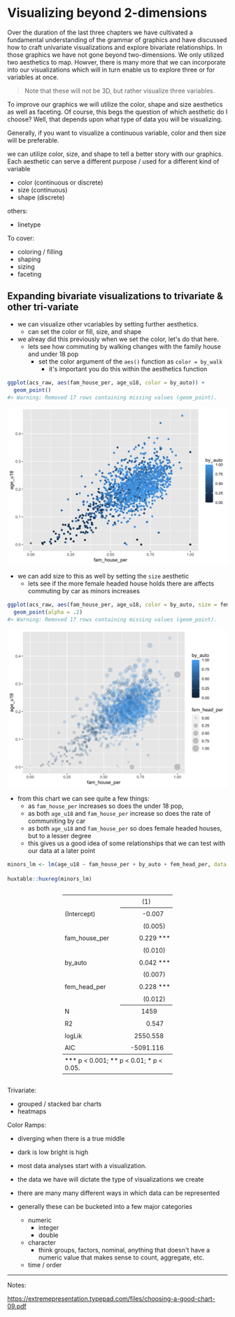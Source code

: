 # Visualizing beyond 2-dimensions




Over the duration of the last three chapters we have cultivated a fundamental understanding of the grammar of graphics and have discussed how to craft univariate visualizations and explore bivariate relationships. In those graphics we have not gone beyond two-dimensions. We only utilized two aesthetics to map. Howver, there is many more that we can incorporate into our visualizations which will in turn enable us to explore three or for variables at once.

> Note that these will not be 3D, but rather visualize three variables. 

To improve our graphics we will utilize the color, shape and size aesthetics as well as faceting. Of course, this begs the question of which aesthetic do I choose? Well, that depends upon what type of data you will be visualizing.

Generally, if you want to visualize a continuous variable, color and then size will be preferable.



we can utilize color, size, and shape to tell a better story with our graphics. 
Each aesthetic can serve a different purpose / used for a different kind of variable

- color (continuous or discrete)
- size (continuous)
- shape (discrete) 

others:
- linetype 

To cover:

- coloring / filling
- shaping
- sizing
- faceting

## Expanding bivariate visualizations to trivariate & other tri-variate


- we can visualize other vcariables by setting further aesthetics.
  - can set the color or fill, size, and shape
- we alreay did this previously when we set the color, let's do that here. 
  - lets see how commuting by walking changes with the family house and under 18 pop
    - set the color argument of the `aes()` function as `color = by_walk`
      - it's important you do this within the aesthetics function 
    

```r
ggplot(acs_raw, aes(fam_house_per, age_u18, color = by_auto)) +
  geom_point()
#> Warning: Removed 17 rows containing missing values (geom_point).
```

<img src="04d-beyond-2d_files/figure-html/unnamed-chunk-2-1.png" width="672" />

- we can add size to this as well by setting the `size` aesthetic
  - lets see if the more female headed house holds there are affects commuting by car as minors increases


```r
ggplot(acs_raw, aes(fam_house_per, age_u18, color = by_auto, size = fem_head_per)) +
  geom_point(alpha = .2)
#> Warning: Removed 17 rows containing missing values (geom_point).
```

<img src="04d-beyond-2d_files/figure-html/unnamed-chunk-3-1.png" width="672" />

- from this chart we can see quite a few things:
  - as `fam_house_per` increases so does the under 18 pop,
  - as both `age_u18` and `fam_house_per` increase so does the rate of communiting by car
  - as both `age_u18` and `fam_house_per` so does female headed houses, but to a lesser degree
  - this gives us a good idea of some relationships that we can test with our data at a later point


```r
minors_lm <- lm(age_u18 ~ fam_house_per + by_auto + fem_head_per, data = acs_raw)

huxtable::huxreg(minors_lm)
```

<!--html_preserve--><table class="huxtable" style="border-collapse: collapse; margin-bottom: 2em; margin-top: 2em; width: 50%; margin-left: auto; margin-right: auto;  ">
<col><col><tr>
<td style="vertical-align: top; text-align: center; white-space: nowrap; border-style: solid solid solid solid; border-width: 0.8pt 0pt 0pt 0pt; padding: 4pt 4pt 4pt 4pt;"></td>
<td style="vertical-align: top; text-align: center; white-space: nowrap; border-style: solid solid solid solid; border-width: 0.8pt 0pt 0.4pt 0pt; padding: 4pt 4pt 4pt 4pt;">(1)</td>
</tr>
<tr>
<td style="vertical-align: top; text-align: left; white-space: nowrap; padding: 4pt 4pt 4pt 4pt;">(Intercept)</td>
<td style="vertical-align: top; text-align: right; white-space: nowrap; padding: 4pt 4pt 4pt 4pt;">-0.007&nbsp;&nbsp;&nbsp;&nbsp;</td>
</tr>
<tr>
<td style="vertical-align: top; text-align: left; white-space: nowrap; padding: 4pt 4pt 4pt 4pt;"></td>
<td style="vertical-align: top; text-align: right; white-space: nowrap; padding: 4pt 4pt 4pt 4pt;">(0.005)&nbsp;&nbsp;&nbsp;</td>
</tr>
<tr>
<td style="vertical-align: top; text-align: left; white-space: nowrap; padding: 4pt 4pt 4pt 4pt;">fam_house_per</td>
<td style="vertical-align: top; text-align: right; white-space: nowrap; padding: 4pt 4pt 4pt 4pt;">0.229 ***</td>
</tr>
<tr>
<td style="vertical-align: top; text-align: left; white-space: nowrap; padding: 4pt 4pt 4pt 4pt;"></td>
<td style="vertical-align: top; text-align: right; white-space: nowrap; padding: 4pt 4pt 4pt 4pt;">(0.010)&nbsp;&nbsp;&nbsp;</td>
</tr>
<tr>
<td style="vertical-align: top; text-align: left; white-space: nowrap; padding: 4pt 4pt 4pt 4pt;">by_auto</td>
<td style="vertical-align: top; text-align: right; white-space: nowrap; padding: 4pt 4pt 4pt 4pt;">0.042 ***</td>
</tr>
<tr>
<td style="vertical-align: top; text-align: left; white-space: nowrap; padding: 4pt 4pt 4pt 4pt;"></td>
<td style="vertical-align: top; text-align: right; white-space: nowrap; padding: 4pt 4pt 4pt 4pt;">(0.007)&nbsp;&nbsp;&nbsp;</td>
</tr>
<tr>
<td style="vertical-align: top; text-align: left; white-space: nowrap; padding: 4pt 4pt 4pt 4pt;">fem_head_per</td>
<td style="vertical-align: top; text-align: right; white-space: nowrap; padding: 4pt 4pt 4pt 4pt;">0.228 ***</td>
</tr>
<tr>
<td style="vertical-align: top; text-align: left; white-space: nowrap; padding: 4pt 4pt 4pt 4pt;"></td>
<td style="vertical-align: top; text-align: right; white-space: nowrap; border-style: solid solid solid solid; border-width: 0pt 0pt 0.4pt 0pt; padding: 4pt 4pt 4pt 4pt;">(0.012)&nbsp;&nbsp;&nbsp;</td>
</tr>
<tr>
<td style="vertical-align: top; text-align: left; white-space: nowrap; padding: 4pt 4pt 4pt 4pt;">N</td>
<td style="vertical-align: top; text-align: right; white-space: nowrap; padding: 4pt 4pt 4pt 4pt;">1459&nbsp;&nbsp;&nbsp;&nbsp;&nbsp;&nbsp;&nbsp;&nbsp;</td>
</tr>
<tr>
<td style="vertical-align: top; text-align: left; white-space: nowrap; padding: 4pt 4pt 4pt 4pt;">R2</td>
<td style="vertical-align: top; text-align: right; white-space: nowrap; padding: 4pt 4pt 4pt 4pt;">0.547&nbsp;&nbsp;&nbsp;&nbsp;</td>
</tr>
<tr>
<td style="vertical-align: top; text-align: left; white-space: nowrap; padding: 4pt 4pt 4pt 4pt;">logLik</td>
<td style="vertical-align: top; text-align: right; white-space: nowrap; padding: 4pt 4pt 4pt 4pt;">2550.558&nbsp;&nbsp;&nbsp;&nbsp;</td>
</tr>
<tr>
<td style="vertical-align: top; text-align: left; white-space: nowrap; border-style: solid solid solid solid; border-width: 0pt 0pt 0.8pt 0pt; padding: 4pt 4pt 4pt 4pt;">AIC</td>
<td style="vertical-align: top; text-align: right; white-space: nowrap; border-style: solid solid solid solid; border-width: 0pt 0pt 0.8pt 0pt; padding: 4pt 4pt 4pt 4pt;">-5091.116&nbsp;&nbsp;&nbsp;&nbsp;</td>
</tr>
<tr>
<td colspan="2" style="vertical-align: top; text-align: left; white-space: normal; padding: 4pt 4pt 4pt 4pt;"> *** p &lt; 0.001;  ** p &lt; 0.01;  * p &lt; 0.05.</td>
</tr>
</table>
<!--/html_preserve-->



Trivariate:

- grouped / stacked bar charts
- heatmaps 


Color Ramps:

- diverging when there is a true middle
- dark is low bright is high


- most data analyses start with a visualization. 
- the data we have will dictate the type of visualizations we create
- there are many many different ways in which data can be represented
- generally these can be bucketed into a few major categories
  - numeric 
    - integer
    - double
  - character 
    - think groups, factors, nominal, anything that doesn't have a numeric value that makes sense to count, aggregate, etc.
  - time / order 
  
-------


Notes:

https://extremepresentation.typepad.com/files/choosing-a-good-chart-09.pdf
